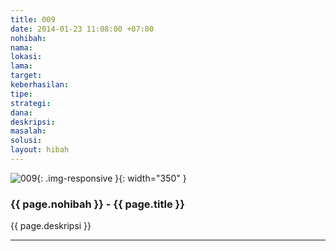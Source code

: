 ```yaml
---
title: 009
date: 2014-01-23 11:08:00 +07:00
nohibah: 
nama: 
lokasi: 
lama: 
target: 
keberhasilan: 
tipe: 
strategi: 
dana: 
deskripsi: 
masalah: 
solusi: 
layout: hibah
---
```


![009](/static/img/hibahcms/009.png){: .img-responsive }{: width="350" }

### {{ page.nohibah }} - {{ page.title }}

{{ page.deskripsi }}

---
